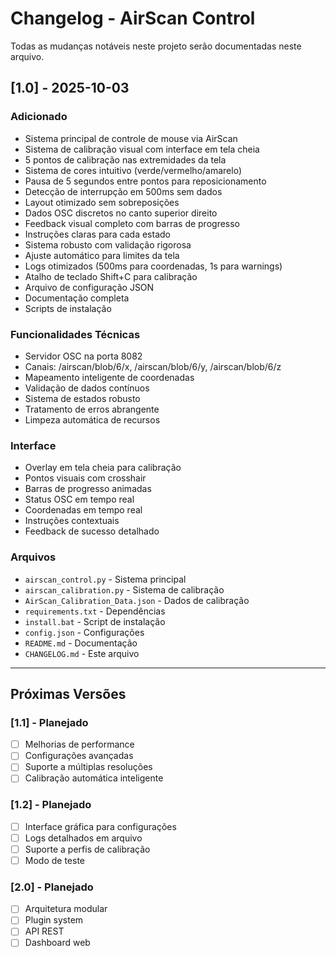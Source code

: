 # Changelog - AirScan Control

Todas as mudanças notáveis neste projeto serão documentadas neste arquivo.

## [1.0] - 2025-10-03

### Adicionado
- Sistema principal de controle de mouse via AirScan
- Sistema de calibração visual com interface em tela cheia
- 5 pontos de calibração nas extremidades da tela
- Sistema de cores intuitivo (verde/vermelho/amarelo)
- Pausa de 5 segundos entre pontos para reposicionamento
- Detecção de interrupção em 500ms sem dados
- Layout otimizado sem sobreposições
- Dados OSC discretos no canto superior direito
- Feedback visual completo com barras de progresso
- Instruções claras para cada estado
- Sistema robusto com validação rigorosa
- Ajuste automático para limites da tela
- Logs otimizados (500ms para coordenadas, 1s para warnings)
- Atalho de teclado Shift+C para calibração
- Arquivo de configuração JSON
- Documentação completa
- Scripts de instalação

### Funcionalidades Técnicas
- Servidor OSC na porta 8082
- Canais: /airscan/blob/6/x, /airscan/blob/6/y, /airscan/blob/6/z
- Mapeamento inteligente de coordenadas
- Validação de dados contínuos
- Sistema de estados robusto
- Tratamento de erros abrangente
- Limpeza automática de recursos

### Interface
- Overlay em tela cheia para calibração
- Pontos visuais com crosshair
- Barras de progresso animadas
- Status OSC em tempo real
- Coordenadas em tempo real
- Instruções contextuais
- Feedback de sucesso detalhado

### Arquivos
- `airscan_control.py` - Sistema principal
- `airscan_calibration.py` - Sistema de calibração
- `AirScan_Calibration_Data.json` - Dados de calibração
- `requirements.txt` - Dependências
- `install.bat` - Script de instalação
- `config.json` - Configurações
- `README.md` - Documentação
- `CHANGELOG.md` - Este arquivo

---

## Próximas Versões

### [1.1] - Planejado
- [ ] Melhorias de performance
- [ ] Configurações avançadas
- [ ] Suporte a múltiplas resoluções
- [ ] Calibração automática inteligente

### [1.2] - Planejado
- [ ] Interface gráfica para configurações
- [ ] Logs detalhados em arquivo
- [ ] Suporte a perfis de calibração
- [ ] Modo de teste

### [2.0] - Planejado
- [ ] Arquitetura modular
- [ ] Plugin system
- [ ] API REST
- [ ] Dashboard web

